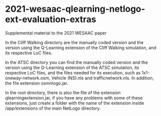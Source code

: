 # 2021-wesaac-qlearning-netlogo-ext-evaluation-extras
Supplemental material to the 2021 WESAAC paper

In the Cliff Walking directory are the manually coded version and the version using the Q-Learning extension of the Cliff Walking simulation, and its respective LoC files.

In the ATSC directory you can find the manually coded version and the version using the Q-Learning extension of the ATSC simulation, its respective LoC files, and the files needed for its execution, such as 1x1-oneway-network.osm, Vehicle (NS).nls and trafficnetwork.nls. In addition, the file extension osmnlogo.jar.

In the root directory, there is also the file of the extension qlearningextension.jar, if you have any problems with some of these extensions, just create a folder with the name of the extension inside /app/extensions of the main NetLogo directory.
